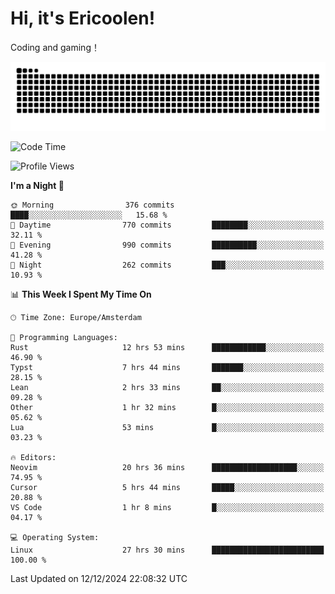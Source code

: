 # Hi, it's Ericoolen!
Coding and gaming！

<picture>
  <source media="(prefers-color-scheme: dark)" srcset="https://raw.githubusercontent.com/Eric-Song-Nop/Eric-Song-Nop/output/github-contribution-grid-snake-dark.svg">
  <source media="(prefers-color-scheme: light)" srcset="https://raw.githubusercontent.com/Eric-Song-Nop/Eric-Song-Nop/output/github-contribution-grid-snake.svg">
  <img alt="github contribution grid snake animation" src="https://raw.githubusercontent.com/Eric-Song-Nop/Eric-Song-Nop/output/github-contribution-grid-snake.svg">
</picture>

<!--START_SECTION:waka-->
![Code Time](http://img.shields.io/badge/Code%20Time-1%2C664%20hrs%2015%20mins-blue)

![Profile Views](http://img.shields.io/badge/Profile%20Views-0-blue)

**I'm a Night 🦉** 

```text
🌞 Morning                376 commits         ████░░░░░░░░░░░░░░░░░░░░░   15.68 % 
🌆 Daytime                770 commits         ████████░░░░░░░░░░░░░░░░░   32.11 % 
🌃 Evening                990 commits         ██████████░░░░░░░░░░░░░░░   41.28 % 
🌙 Night                  262 commits         ███░░░░░░░░░░░░░░░░░░░░░░   10.93 % 
```


📊 **This Week I Spent My Time On** 

```text
🕑︎ Time Zone: Europe/Amsterdam

💬 Programming Languages: 
Rust                     12 hrs 53 mins      ████████████░░░░░░░░░░░░░   46.90 % 
Typst                    7 hrs 44 mins       ███████░░░░░░░░░░░░░░░░░░   28.15 % 
Lean                     2 hrs 33 mins       ██░░░░░░░░░░░░░░░░░░░░░░░   09.28 % 
Other                    1 hr 32 mins        █░░░░░░░░░░░░░░░░░░░░░░░░   05.62 % 
Lua                      53 mins             █░░░░░░░░░░░░░░░░░░░░░░░░   03.23 % 

🔥 Editors: 
Neovim                   20 hrs 36 mins      ███████████████████░░░░░░   74.95 % 
Cursor                   5 hrs 44 mins       █████░░░░░░░░░░░░░░░░░░░░   20.88 % 
VS Code                  1 hr 8 mins         █░░░░░░░░░░░░░░░░░░░░░░░░   04.17 % 

💻 Operating System: 
Linux                    27 hrs 30 mins      █████████████████████████   100.00 % 
```


 Last Updated on 12/12/2024 22:08:32 UTC
<!--END_SECTION:waka-->
